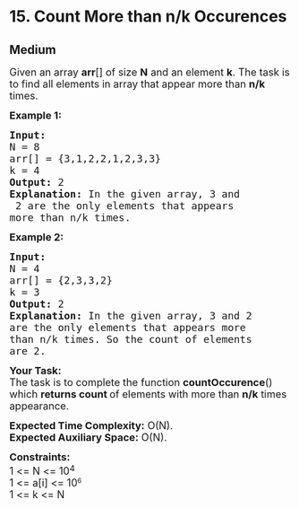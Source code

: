 # 15. Count More than n/k Occurences
## Medium 
<div class="problem-statement" style="user-select: auto;">
                <p style="user-select: auto;"></p><p style="user-select: auto;"><span style="font-size: 18px; user-select: auto;">Given an array <strong style="user-select: auto;">arr</strong>[] of size <strong style="user-select: auto;">N</strong> and an element <strong style="user-select: auto;">k</strong>. The task is to find all elements in array that appear more than <strong style="user-select: auto;">n/k</strong> times.</span></p>

<p style="user-select: auto;"><span style="font-size: 18px; user-select: auto;"><strong style="user-select: auto;">Example 1:</strong></span></p>

<pre style="user-select: auto;"><span style="font-size: 18px; user-select: auto;"><strong style="user-select: auto;">Input:
</strong>N = 8
arr[] = {3,1,2,2,1,2,3,3}
k = 4
<strong style="user-select: auto;">Output: </strong>2<strong style="user-select: auto;">
Explanation: </strong>In the given array, 3 and
 2 are the only elements that appears 
more than n/k times.</span>
</pre>

<p style="user-select: auto;"><span style="font-size: 18px; user-select: auto;"><strong style="user-select: auto;">Example 2:</strong></span></p>

<pre style="user-select: auto;"><span style="font-size: 18px; user-select: auto;"><strong style="user-select: auto;">Input:
</strong>N = 4
arr[] = {2,3,3,2}
k = 3
<strong style="user-select: auto;">Output: </strong>2<strong style="user-select: auto;">
Explanation: </strong>In the given array, 3 and 2 
are the only elements that appears more 
than n/k times. So the count of elements 
are 2.</span></pre>

<p style="user-select: auto;"><span style="font-size: 18px; user-select: auto;"><strong style="user-select: auto;">Your Task:</strong><br style="user-select: auto;">
The task is to complete the function <strong style="user-select: auto;">countOccurence</strong>() which <strong style="user-select: auto;">returns count </strong>of elements with more than <strong style="user-select: auto;">n/k</strong> times appearance.</span></p>

<p style="user-select: auto;"><span style="font-size: 18px; user-select: auto;"><strong style="user-select: auto;">Expected Time Complexity:</strong>&nbsp;O(N).<br style="user-select: auto;">
<strong style="user-select: auto;">Expected Auxiliary Space:</strong>&nbsp;O(N).</span></p>

<p style="user-select: auto;"><span style="font-size: 18px; user-select: auto;"><strong style="user-select: auto;">Constraints:</strong><br style="user-select: auto;">
1 &lt;= N &lt;= 10</span><sup style="user-select: auto;"><span style="font-size: 15px; user-select: auto;">4</span></sup><br style="user-select: auto;">
<span style="font-size: 18px; user-select: auto;">1 &lt;= a[i] &lt;= 10</span><sup style="user-select: auto;">6</sup><br style="user-select: auto;">
<span style="font-size: 18px; user-select: auto;">1 &lt;= k &lt;= N</span></p>

<p style="user-select: auto;">&nbsp;</p>
 <p style="user-select: auto;"></p>
            </div>